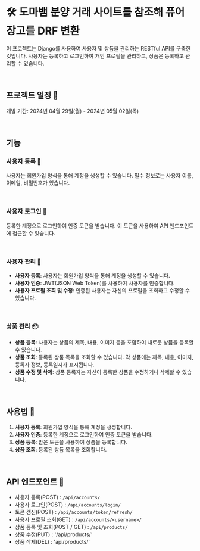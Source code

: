 # 🛠️ 도마뱀 분양 거래 사이트를 참조해 퓨어 장고를 DRF 변환

이 프로젝트는 Django를 사용하여 사용자 및 상품을 관리하는 RESTful API를 구축한 것입니다. 사용자는 등록하고 로그인하여 개인 프로필을 관리하고, 상품은 등록하고 관리할 수 있습니다.

<br/>

## 프로젝트 일정 📅
개발 기간: 2024년 04월 29일(월) - 2024년 05월 02일(목)

<br/>

## 기능

### 사용자 등록 📝

사용자는 회원가입 양식을 통해 계정을 생성할 수 있습니다. 필수 정보로는 사용자 이름, 이메일, 비밀번호가 있습니다.

<br/>

### 사용자 로그인 🔐

등록한 계정으로 로그인하여 인증 토큰을 받습니다. 이 토큰을 사용하여 API 엔드포인트에 접근할 수 있습니다.

<br/>

### 사용자 관리 :scroll:

- **사용자 등록**: 사용자는 회원가입 양식을 통해 계정을 생성할 수 있습니다.
- **사용자 인증**: JWT(JSON Web Token)를 사용하여 사용자를 인증합니다.
- **사용자 프로필 조회 및 수정**: 인증된 사용자는 자신의 프로필을 조회하고 수정할 수 있습니다.

<br/>

### 상품 관리 📦

- **상품 등록**: 사용자는 상품의 제목, 내용, 이미지 등을 포함하여 새로운 상품을 등록할 수 있습니다.
- **상품 조회**: 등록된 상품 목록을 조회할 수 있습니다. 각 상품에는 제목, 내용, 이미지, 등록자 정보, 등록일시가 표시됩니다.
- **상품 수정 및 삭제**: 상품 등록자는 자신이 등록한 상품을 수정하거나 삭제할 수 있습니다.

<br/>

## 사용법 :page_with_curl:

1. **사용자 등록**: 회원가입 양식을 통해 계정을 생성합니다.
2. **사용자 인증**: 등록한 계정으로 로그인하여 인증 토큰을 받습니다.
3. **상품 등록**: 받은 토큰을 사용하여 상품을 등록합니다.
4. **상품 조회**: 등록된 상품 목록을 조회합니다.

<br/>

## API 엔드포인트 :pushpin:

- 사용자 등록(POST) : `/api/accounts/`
- 사용자 로그인(POST) : `/api/accounts/login/`
- 토큰 갱신(POST) : `/api/accounts/token/refresh/`
- 사용자 프로필 조회(GET) : `/api/accounts/<username>/`
- 상품 등록 및 조회(POST / GET) : `/api/products/`
- 상품 수정(PUT) : '/api/products/<productsId>'
- 상품 삭제(DEL) : 'api/products/<productsId>'

